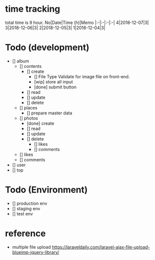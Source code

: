 # time tracking
total time is 9 hour.
No|Date|Time (h)|Memo
|:-|:-|:-|:-|
4|2018-12-07|3|
3|2018-12-06|3|
2|2018-12-05|3|
1|2018-12-04|3|

# Todo (development)
- [] album
    - [] contents
        - [] create
            - [] File Type Validate for image file on front-end.
            - [wip] store all input
            - [done] submit button
        - [] read
        - [] update
        - [] delete
    - [] places
        - [] prepare master data
    - [] photos
        - [done] create
        - [] read
        - [] update
        - [] delete
            - [] likes
            - [] comments
    - [] likes
    - [] comments
- [] user
- [] top

# Todo (Environment)
- [] production env
- [] staging env
- [] test env

# reference
- multiple file upload
https://laraveldaily.com/laravel-ajax-file-upload-blueimp-jquery-library/
